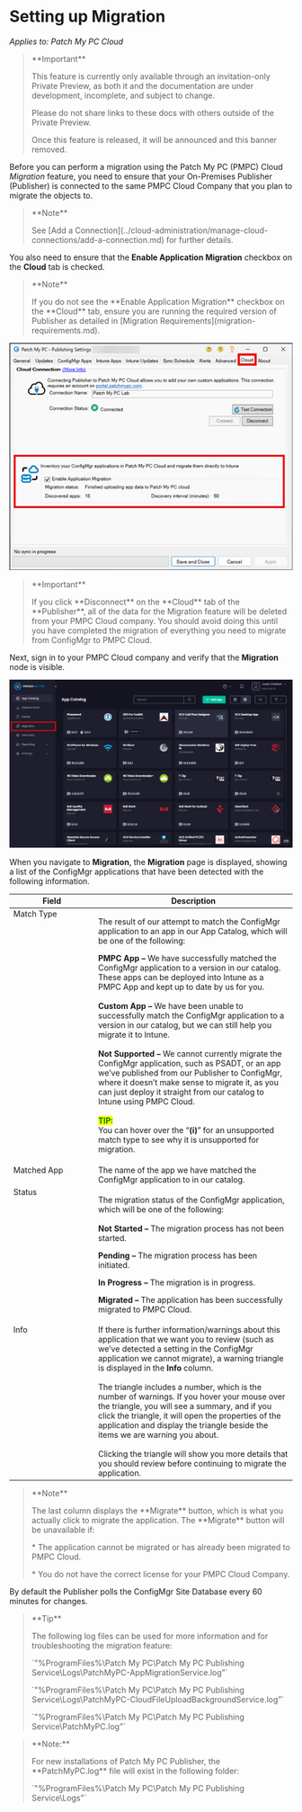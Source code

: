 # Setting up Migration

_Applies to: Patch My PC Cloud_

<blockquote class="wp-block-quote">
<p>**Important**</p>
<p>This feature is currently only available through an invitation-only Private Preview, as both it and the documentation are under development, incomplete, and subject to change.</p>
<p>Please do not share links to these docs with others outside of the Private Preview.</p>
<p>Once this feature is released, it will be announced and this banner removed.</p>
</blockquote>

Before you can perform a migration using the Patch My PC (PMPC) Cloud _Migration_ feature, you need to ensure that your On-Premises Publisher (Publisher) is connected to the same PMPC Cloud Company that you plan to migrate the objects to.

<blockquote class="wp-block-quote">
<p>**Note**</p>
<p>See [Add a Connection](../cloud-administration/manage-cloud-connections/add-a-connection.md) for further details.</p>
</blockquote>

You also need to ensure that the **Enable Application Migration** checkbox on the **Cloud** tab is checked.

<blockquote class="wp-block-quote">
<p>**Note**</p>
<p>If you do not see the **Enable Application Migration** checkbox on the **Cloud** tab, ensure you are running the required version of Publisher as detailed in [Migration Requirements](migration-requirements.md).</p>
</blockquote>

![“Enable Application Migration” checkbox is checked on the “Cloud” tab](/_images/image-(2713).png "“Enable Application Migration” checkbox is checked on the “Cloud” tab")

<blockquote class="wp-block-quote">
<p>**Important**</p>
<p>If you click **Disconnect** on the **Cloud** tab of the **Publisher**, all of the data for the Migration feature will be deleted from your PMPC Cloud company. You should avoid doing this until you have completed the migration of everything you need to migrate from ConfigMgr to PMPC Cloud.</p>
</blockquote>

Next, sign in to your PMPC Cloud company and verify that the **Migration** node is visible.

![Verifying the “Migration” node is visible in the PMPC Cloud portal](/_images/image-(2714).png "Verifying the “Migration” node is visible in the PMPC Cloud portal")

When you navigate to **Migration**, the **Migration** page is displayed, showing a list of the ConfigMgr applications that have been detected with the following information.

<table><thead><tr><th width="137" valign="top">Field</th><th>Description</th></tr></thead><tbody><tr><td valign="top">Match Type</td><td><p>The result of our attempt to match the ConfigMgr application to an app in our App Catalog, which will be one of the following:</p><p></p><p><strong>PMPC App –</strong> We have successfully matched the ConfigMgr application to a version in our catalog. These apps can be deployed into Intune as a PMPC App and kept up to date by us for you.<br><br><strong>Custom App –</strong> We have been unable to successfully match the ConfigMgr application to a version in our catalog, but we can still help you migrate it to Intune.<br><br><strong>Not Supported –</strong> We cannot currently migrate the ConfigMgr application, such as PSADT, or an app we’ve published from our Publisher to ConfigMgr, where it doesn’t make sense to migrate it, as you can just deploy it straight from our catalog to Intune using PMPC Cloud.<br><br><mark style="color:green;"><strong>TIP:</strong></mark><br>You can hover over the “<strong>(i)</strong>” for an unsupported match type to see why it is unsupported for migration.</p></td></tr><tr><td valign="top">Matched App</td><td>The name of the app we have matched the ConfigMgr application to in our catalog.</td></tr><tr><td valign="top">Status</td><td><p>The migration status of the ConfigMgr application, which will be one of the following:<br><br><strong>Not Started –</strong> The migration process has not been started.</p><p><strong>Pending –</strong> The migration process has been initiated.</p><p><strong>In Progress –</strong> The migration is in progress.</p><p><strong>Migrated –</strong> The application has been successfully migrated to PMPC Cloud.</p></td></tr><tr><td valign="top">Info</td><td>If there is further information/warnings about this application that we want you to review (such as we’ve detected a setting in the ConfigMgr application we cannot migrate), a warning triangle is displayed in the <strong>Info</strong> column.<br><br>The triangle includes a number, which is the number of warnings. If you hover your mouse over the triangle, you will see a summary, and if you click the triangle, it will open the properties of the application and display the triangle beside the items we are warning you about.<br><br>Clicking the triangle will show you more details that you should review before continuing to migrate the application.</td></tr></tbody></table>

<blockquote class="wp-block-quote">
<p>**Note**</p>
<p>The last column displays the **Migrate** button, which is what you actually click to migrate the application. The **Migrate** button will be unavailable if:</p>
<p>* The application cannot be migrated or has already been migrated to PMPC Cloud.</p>
<p>* You do not have the correct license for your PMPC Cloud Company.</p>
</blockquote>

By default the Publisher polls the ConfigMgr Site Database every 60 minutes for changes.

<blockquote class="wp-block-quote">
<p>**Tip**</p>
<p>The following log files can be used for more information and for troubleshooting the migration feature:</p>
<p>`"%ProgramFiles%\Patch My PC\Patch My PC Publishing Service\Logs\PatchMyPC-AppMigrationService.log”`&#x20;</p>
<p>`"%ProgramFiles%\Patch My PC\Patch My PC Publishing Service\Logs\PatchMyPC-CloudFileUploadBackgroundService.log”`</p>
<p>`"%ProgramFiles%\Patch My PC\Patch My PC Publishing Service\PatchMyPC.log”`</p>
</blockquote>

<blockquote class="wp-block-quote">
<p>**Note:**</p>
<p>For new installations of Patch My PC Publisher, the **PatchMyPC.log** file will exist in the following folder:</p>
<p>`"%ProgramFiles%\Patch My PC\Patch My PC Publishing Service\Logs"`</p>
</blockquote>